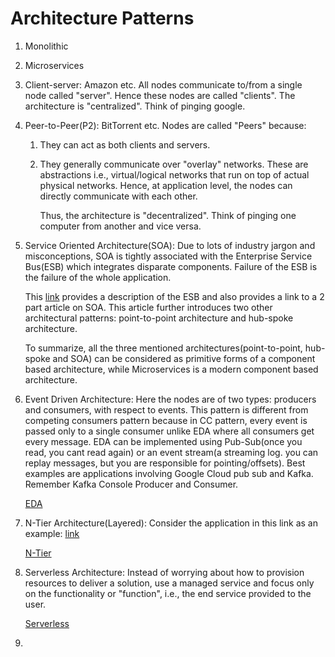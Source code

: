 # Architecture Patterns

1. Monolithic
2. Microservices
3. Client-server: Amazon etc. All nodes communicate to/from a single node called "server". Hence these nodes are called "clients". The architecture is "centralized". Think of pinging google.
4. Peer-to-Peer(P2): BitTorrent etc. Nodes are called "Peers" because:
    1. They can act as both clients and servers.
    2. They generally communicate over "overlay" networks. These are abstractions i.e., virtual/logical networks that run on top of actual physical networks. Hence, at application level, the nodes can directly communicate with each other.

       Thus, the architecture is "decentralized". Think of pinging one computer from another and vice versa.
5. Service Oriented Architecture(SOA): Due to lots of industry jargon and misconceptions, SOA is tightly associated with the Enterprise Service Bus(ESB) which integrates disparate components. Failure of the ESB is the failure of the whole application.

   This [link](https://www.ibm.com/topics/esb) provides a description of the ESB and also provides a link to a 2 part article on SOA. This article further introduces two other architectural patterns: point-to-point architecture and hub-spoke architecture.

   To summarize, all the three mentioned architectures(point-to-point, hub-spoke and SOA) can be considered as primitive forms of a component based architecture, while Microservices is a modern component based architecture.
   
6. Event Driven Architecture: Here the nodes are of two types: producers and consumers, with respect to events. This pattern is different from competing consumers pattern because in CC pattern, every event is passed only to a single consumer unlike EDA where all consumers get every message. EDA can be implemented using Pub-Sub(once you read, you cant read again) or an event stream(a streaming log. you can replay messages, but you are responsible for pointing/offsets). Best examples are applications involving Google Cloud pub sub and Kafka. Remember Kafka Console Producer and Consumer.
   
   [EDA](https://learn.microsoft.com/en-us/azure/architecture/guide/architecture-styles/event-driven)
7. N-Tier Architecture(Layered): Consider the application in this link as an example: [link](https://github.com/TXH2020/OtherProjects/tree/main/spring)
   
   [N-Tier](https://learn.microsoft.com/en-us/azure/architecture/guide/architecture-styles/n-tier)

8. Serverless Architecture: Instead of worrying about how to provision resources to deliver a solution, use a managed service and focus only on the functionality or "function", i.e., the end service provided to the user.

   [Serverless](https://www.spiceworks.com/tech/devops/articles/what-is-serverless/amp/#_003)

9. 
